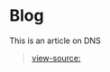 # Blog

This is an article on DNS
> [view-source:](https://github.com/janymuong/alx-system_engineering-devops/blob/main/0x11-what_happens_when_your_type_google_com_in_your_browser_and_press_enter/blog_post.md)